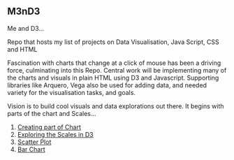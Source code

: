 
## M3nD3
Me and D3... 

Repo that hosts my list of projects on Data Visualisation, Java Script, CSS and HTML

Fascination with charts that change at a click of mouse has been a driving force, culminating into this Repo. Central work will be implementing 
many of the charts and visuals in plain HTML using D3 and Javascript. Supporting libraries like Arquero, Vega also be used for adding data, and 
needed variety for the visualisation tasks, and goals.

Vision is to build cool visuals and data explorations out there. It begins with parts of the chart and Scales...

1. [Creating part of Chart](/attachingAxes.html)
2. [Exploring the Scales in D3](/otherAxes.html)
3. [Scatter Plot](/ScatterPlot.html)
4. [Bar Chart](/barChart.html)